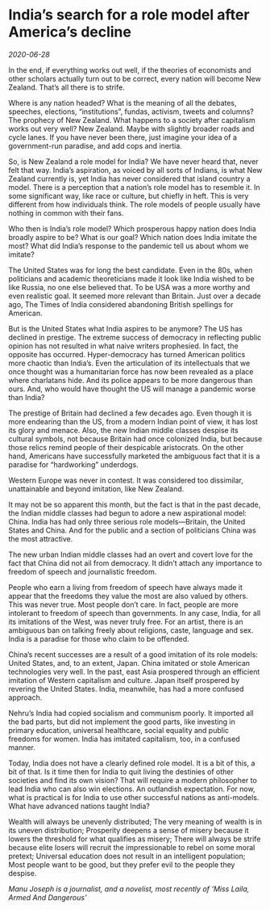 # India’s search for a role model after America’s decline

*2020-06-28*

In the end, if everything works out well, if the theories of economists
and other scholars actually turn out to be correct, every nation will
become New Zealand. That’s all there is to strife.

Where is any nation headed? What is the meaning of all the debates,
speeches, elections, “institutions”, fundas, activism, tweets and
columns? The prophecy of New Zealand. What happens to a society after
capitalism works out very well? New Zealand. Maybe with slightly broader
roads and cycle lanes. If you have never been there, just imagine your
idea of a government-run paradise, and add cops and inertia.

So, is New Zealand a role model for India? We have never heard that,
never felt that way. India’s aspiration, as voiced by all sorts of
Indians, is what New Zealand currently is, yet India has never
considered that island country a model. There is a perception that a
nation’s role model has to resemble it. In some significant way, like
race or culture, but chiefly in heft. This is very different from how
individuals think. The role models of people usually have nothing in
common with their fans.

Who then is India’s role model? Which prosperous happy nation does India
broadly aspire to be? What is our goal? Which nation does India imitate
the most? What did India’s response to the pandemic tell us about whom
we imitate?

The United States was for long the best candidate. Even in the 80s, when
politicians and academic theoreticians made it look like India wished to
be like Russia, no one else believed that. To be USA was a more worthy
and even realistic goal. It seemed more relevant than Britain. Just over
a decade ago, The Times of India considered abandoning British spellings
for American.

But is the United States what India aspires to be anymore? The US has
declined in prestige. The extreme success of democracy in reflecting
public opinion has not resulted in what naive writers prophesied. In
fact, the opposite has occurred. Hyper-democracy has turned American
politics more chaotic than India’s. Even the articulation of its
intellectuals that we once thought was a humanitarian force has now been
revealed as a place where charlatans hide. And its police appears to be
more dangerous than ours. And, who would have thought the US will manage
a pandemic worse than India?

The prestige of Britain had declined a few decades ago. Even though it
is more endearing than the US, from a modern Indian point of view, it
has lost its glory and menace. Also, the new Indian middle classes
despise its cultural symbols, not because Britain had once colonized
India, but because those relics remind people of their despicable
aristocrats. On the other hand, Americans have successfully marketed the
ambiguous fact that it is a paradise for “hardworking” underdogs.

Western Europe was never in contest. It was considered too dissimilar,
unattainable and beyond imitation, like New Zealand.

It may not be so apparent this month, but the fact is that in the past
decade, the Indian middle classes had begun to adore a new aspirational
model: China. India has had only three serious role models—Britain, the
United States and China. And for the public and a section of politicians
China was the most attractive.

The new urban Indian middle classes had an overt and covert love for the
fact that China did not ail from democracy. It didn’t attach any
importance to freedom of speech and journalistic freedom.

People who earn a living from freedom of speech have always made it
appear that the freedoms they value the most are also valued by others.
This was never true. Most people don’t care. In fact, people are more
intolerant to freedom of speech than governments. In any case, India,
for all its imitations of the West, was never truly free. For an artist,
there is an ambiguous ban on talking freely about religions, caste,
language and sex. India is a paradise for those who claim to be
offended.

China’s recent successes are a result of a good imitation of its role
models: United States, and, to an extent, Japan. China imitated or stole
American technologies very well. In the past, east Asia prospered
through an efficient imitation of Western capitalism and culture. Japan
itself prospered by revering the United States. India, meanwhile, has
had a more confused approach.

Nehru’s India had copied socialism and communism poorly. It imported all
the bad parts, but did not implement the good parts, like investing in
primary education, universal healthcare, social equality and public
freedoms for women. India has imitated capitalism, too, in a confused
manner.

Today, India does not have a clearly defined role model. It is a bit of
this, a bit of that. Is it time then for India to quit living the
destinies of other societies and find its own vision? That will require
a modern philosopher to lead India who can also win elections. An
outlandish expectation. For now, what is practical is for India to use
other successful nations as anti-models. What have advanced nations
taught India?

Wealth will always be unevenly distributed; The very meaning of wealth
is in its uneven distribution; Prosperity deepens a sense of misery
because it lowers the threshold for what qualifies as misery; There will
always be strife because elite losers will recruit the impressionable to
rebel on some moral pretext; Universal education does not result in an
intelligent population; Most people want to be good, but they prefer
evil to the people they despise.

*Manu Joseph is a journalist, and a novelist, most recently of ‘Miss
Laila, Armed And Dangerous’*
